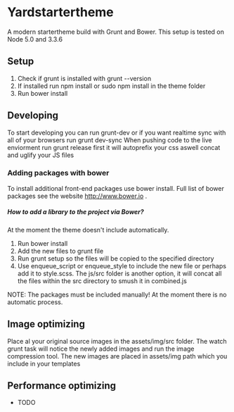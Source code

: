 # Yardstartertheme
A modern startertheme build with Grunt and Bower.
This setup is tested on Node 5.0 and 3.3.6

## Setup
1. Check if grunt is installed with grunt --version
2. If installed run npm install or sudo npm install in the theme folder
3. Run bower install

## Developing
To start developing you can run grunt-dev or if you want realtime sync with all of your browsers run grunt dev-sync
When pushing code to the live enviorment run grunt release first it will autoprefix your css aswell concat and uglify your JS files

### Adding packages with bower 
To install additional front-end packages use bower install. Full list of bower packages see the website http://www.bower.io . 

##### How to add a library to the project via Bower?
At the moment the theme doesn't include automatically.

1. Run bower install <package>
2. Add the new files to grunt file
3. Run grunt setup so the files will be copied to the specified directory
4. Use enqueue_script or enqueue_style to include the new file or perhaps add it to style.scss. The js/src folder is another option, it will concat all the files within the src directory to smush it in combined.js

NOTE: The packages must be included manually! At the moment there is no automatic process.
 
## Image optimizing
Place al your original source images in the assets/img/src folder. The watch grunt task will notice the newly added images and run the image compression tool.
The new images are placed in assets/img path which you include in your templates

## Performance optimizing
- TODO

